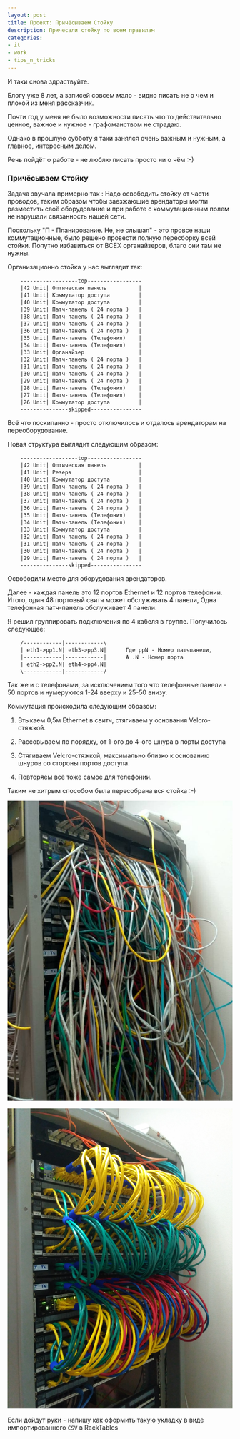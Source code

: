 ```yaml
---
layout: post
title: Проект: Причёсываем Стойку
description: Причесали стойку по всем правилам
categories:
- it
- work
- tips_n_tricks
---
```


И таки снова здраствуйте.

Блогу уже 8 лет, а записей совсем мало - видно писать не о чем и плохой из меня рассказчик.

Почти год у меня не было возможности писать что то действительно ценное, важное и нужное - графоманством не страдаю.

Однако в прошлую субботу я таки занялся очень важным и нужным, а главное, интересным делом.

Речь пойдёт о работе - не люблю писать просто ни о чём :-)

### Причёсываем Стойку

Задача звучала примерно так : Надо освободить стойку от части проводов, таким образом чтобы заезжающие арендаторы могли разместить своё оборудование и при работе с коммутационным полем не нарушали связанность нашей сети.

Поскольку "П - Планирование. Не, не слышал" - это провсе наши коммутационные, было решено провести полную пересборку всей стойки. Попутно избавиться от ВСЕХ органайзеров, благо они там не нужны.

Организационно стойка у нас выглядит так:

```
    ------------------top-----------------
    |42 Unit| Оптическая панель          |
    |41 Unit| Коммутатор доступа         |
    |40 Unit| Коммутатор доступа         |
    |39 Unit| Патч-панель ( 24 порта )   |
    |38 Unit| Патч-панель ( 24 порта )   |
    |37 Unit| Патч-панель ( 24 порта )   |
    |36 Unit| Патч-панель ( 24 порта )   |
    |35 Unit| Патч-панель (Телефония)    |
    |34 Unit| Патч-панель (Телефония)    |
    |33 Unit| Органайзер                 |
    |32 Unit| Патч-панель ( 24 порта )   |
    |31 Unit| Патч-панель ( 24 порта )   |
    |30 Unit| Патч-панель ( 24 порта )   |
    |29 Unit| Патч-панель ( 24 порта )   |
    |28 Unit| Патч-панель (Телефония)    |
    |27 Unit| Патч-панель (Телефония)    |
    |26 Unit| Коммутатор доступа         |
    ---------------skipped----------------
```

Всё что поскипанно - просто отключилось и отдалось арендаторам на переоборудование.

Новая структура выглядит следующим образом:

```
    ------------------top-----------------
    |42 Unit| Оптическая панель          |
    |41 Unit| Резерв                     |
    |40 Unit| Коммутатор доступа         |
    |39 Unit| Патч-панель ( 24 порта )   |
    |38 Unit| Патч-панель ( 24 порта )   |
    |37 Unit| Патч-панель ( 24 порта )   |
    |36 Unit| Патч-панель ( 24 порта )   |
    |35 Unit| Патч-панель (Телефония)    |
    |34 Unit| Патч-панель (Телефония)    |
    |33 Unit| Коммутатор доступа         |
    |32 Unit| Патч-панель ( 24 порта )   |
    |31 Unit| Патч-панель ( 24 порта )   |
    |30 Unit| Патч-панель ( 24 порта )   |
    |29 Unit| Патч-панель ( 24 порта )   |
    ---------------skipped----------------
```

Освободили место для оборудования арендаторов.

Далее - каждая панель это 12 портов Ethernet и 12 портов телефонии. Итого, один 48 портовый свитч может обслуживать 4 панели, Одна телефонная патч-панель обслуживает 4 панели.

Я решил группировать подключения по 4 кабеля в группе. Получилось следующее:

```
    /------------|------------\
    | eth1->pp1.N| eth3->pp3.N|      Где ppN - Номер патчпанели, 
    |------------|------------|      А .N - Номер порта
    | eth2->pp2.N| eth4->pp4.N|
    \------------|------------/
```

Так же и с телефонами, за исключением того что телефонные панели - 50 портов и нумеруются 1-24 вверху и 25-50 внизу.

Коммутация происходила следующим образом:

1) Втыкаем 0,5м Ethernet в свитч, стягиваем у основания Velcro-стяжкой.

2) Рассовываем по порядку, от 1-ого до 4-ого шнура в порты доступа

3) Стягиваем Velcro-стяжкой, максимально близко к основанию шнуров со стороны портов доступа.

4) Повторяем всё тоже самое для телефонии.

Таким не хитрым способом была пересобрана вся стойка :-)

![До укладки](/images/story/2018_before.jpg)

![После укладки](/images/story/2018_after.jpg)

Если дойдут руки - напишу как оформить такую укладку в виде импортированного `CSV` в RackTables
